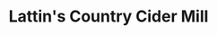 ---
title: "Lattin's Country Cider Mill"
url: /olympia/lattins-country-cider-mill/
shop: greengrocer
---